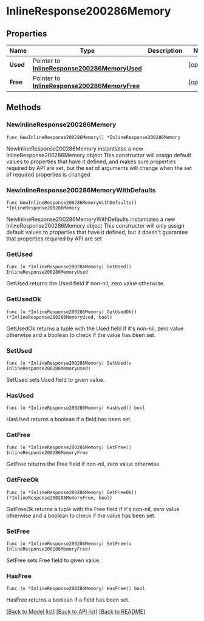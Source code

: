 # InlineResponse200286Memory

## Properties

Name | Type | Description | Notes
------------ | ------------- | ------------- | -------------
**Used** | Pointer to [**InlineResponse200286MemoryUsed**](InlineResponse200286MemoryUsed.md) |  | [optional] 
**Free** | Pointer to [**InlineResponse200286MemoryFree**](InlineResponse200286MemoryFree.md) |  | [optional] 

## Methods

### NewInlineResponse200286Memory

`func NewInlineResponse200286Memory() *InlineResponse200286Memory`

NewInlineResponse200286Memory instantiates a new InlineResponse200286Memory object
This constructor will assign default values to properties that have it defined,
and makes sure properties required by API are set, but the set of arguments
will change when the set of required properties is changed

### NewInlineResponse200286MemoryWithDefaults

`func NewInlineResponse200286MemoryWithDefaults() *InlineResponse200286Memory`

NewInlineResponse200286MemoryWithDefaults instantiates a new InlineResponse200286Memory object
This constructor will only assign default values to properties that have it defined,
but it doesn't guarantee that properties required by API are set

### GetUsed

`func (o *InlineResponse200286Memory) GetUsed() InlineResponse200286MemoryUsed`

GetUsed returns the Used field if non-nil, zero value otherwise.

### GetUsedOk

`func (o *InlineResponse200286Memory) GetUsedOk() (*InlineResponse200286MemoryUsed, bool)`

GetUsedOk returns a tuple with the Used field if it's non-nil, zero value otherwise
and a boolean to check if the value has been set.

### SetUsed

`func (o *InlineResponse200286Memory) SetUsed(v InlineResponse200286MemoryUsed)`

SetUsed sets Used field to given value.

### HasUsed

`func (o *InlineResponse200286Memory) HasUsed() bool`

HasUsed returns a boolean if a field has been set.

### GetFree

`func (o *InlineResponse200286Memory) GetFree() InlineResponse200286MemoryFree`

GetFree returns the Free field if non-nil, zero value otherwise.

### GetFreeOk

`func (o *InlineResponse200286Memory) GetFreeOk() (*InlineResponse200286MemoryFree, bool)`

GetFreeOk returns a tuple with the Free field if it's non-nil, zero value otherwise
and a boolean to check if the value has been set.

### SetFree

`func (o *InlineResponse200286Memory) SetFree(v InlineResponse200286MemoryFree)`

SetFree sets Free field to given value.

### HasFree

`func (o *InlineResponse200286Memory) HasFree() bool`

HasFree returns a boolean if a field has been set.


[[Back to Model list]](../README.md#documentation-for-models) [[Back to API list]](../README.md#documentation-for-api-endpoints) [[Back to README]](../README.md)


